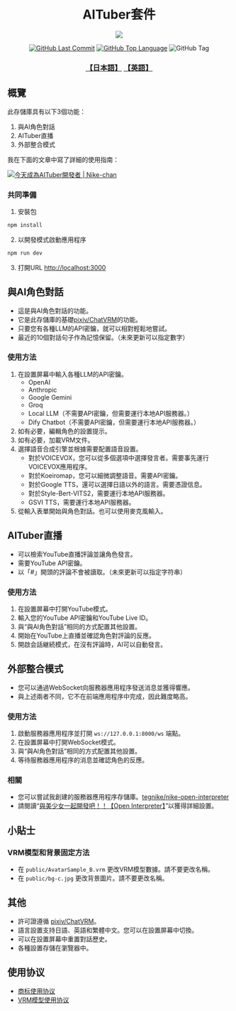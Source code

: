 <h1 align="center">AITuber套件</h1>

<p align="center">
  <img style="max-width: 100%;" src="https://github.com/tegnike/nike-ChatVRM/assets/35606144/04e073de-ef99-4585-8bfa-aaf936409e79">
</p>

<p align="center">
   <a href="https://github.com/tegnike/nike-ChatVRM"><img alt="GitHub Last Commit" src="https://img.shields.io/github/last-commit/tegnike/nike-ChatVRM"></a>
   <a href="https://github.com/tegnike/nike-ChatVRM"><img alt="GitHub Top Language" src="https://img.shields.io/github/languages/top/tegnike/nike-ChatVRM"></a>
   <img alt="GitHub Tag" src="https://img.shields.io/github/v/tag/tegnike/nike-ChatVRM?sort=semver&color=orange">
</p>

<h3 align="center">
   <a href="./README.md">【日本語】</a>
   <a href="./en_README.md">【英語】</a>
</h3>

## 概覽

此存儲庫具有以下3個功能：

1. 與AI角色對話
2. AITuber直播
3. 外部整合模式

我在下面的文章中寫了詳細的使用指南：

[![今天成為AITuber開發者 | Nike-chan](https://github.com/tegnike/nike-ChatVRM/assets/35606144/a958f505-72f9-4665-ab6c-b57b692bb166)](https://note.com/nike_cha_n/n/ne98acb25e00f)

### 共同準備

1. 安裝包
```bash
npm install
```

2. 以開發模式啟動應用程序

```bash
npm run dev
```

3. 打開URL [http://localhost:3000](http://localhost:3000)

## 與AI角色對話

- 這是與AI角色對話的功能。
- 它是此存儲庫的基礎[pixiv/ChatVRM](https://github.com/pixiv/ChatVRM)的功能。
- 只要您有各種LLM的API密鑰，就可以相對輕鬆地嘗試。
- 最近的10個對話句子作為記憶保留。（未來更新可以指定數字）

### 使用方法

1. 在設置屏幕中輸入各種LLM的API密鑰。
   - OpenAI
   - Anthropic
   - Google Gemini
   - Groq
   - Local LLM（不需要API密鑰，但需要運行本地API服務器。）
   - Dify Chatbot（不需要API密鑰，但需要運行本地API服務器。）
2. 如有必要，編輯角色的設置提示。
3. 如有必要，加載VRM文件。
4. 選擇語音合成引擎並根據需要配置語音設置。
   - 對於VOICEVOX，您可以從多個選項中選擇發言者。需要事先運行VOICEVOX應用程序。
   - 對於Koeiromap，您可以細微調整語音。需要API密鑰。
   - 對於Google TTS，還可以選擇日語以外的語言。需要憑證信息。
   - 對於Style-Bert-VITS2，需要運行本地API服務器。
   - GSVI TTS，需要運行本地API服務器。
5. 從輸入表單開始與角色對話。也可以使用麥克風輸入。

## AITuber直播

- 可以檢索YouTube直播評論並讓角色發言。
- 需要YouTube API密鑰。
- 以「#」開頭的評論不會被讀取。（未來更新可以指定字符串）

### 使用方法

1. 在設置屏幕中打開YouTube模式。
2. 輸入您的YouTube API密鑰和YouTube Live ID。
3. 與“與AI角色對話”相同的方式配置其他設置。
4. 開始在YouTube上直播並確認角色對評論的反應。
5. 開啟会話継続模式，在沒有評論時，AI可以自動發言。

## 外部整合模式

- 您可以通過WebSocket向服務器應用程序發送消息並獲得響應。
- 與上述兩者不同，它不在前端應用程序中完成，因此難度略高。

### 使用方法

1. 啟動服務器應用程序並打開 `ws://127.0.0.1:8000/ws` 端點。
2. 在設置屏幕中打開WebSocket模式。
3. 與“與AI角色對話”相同的方式配置其他設置。
4. 等待服務器應用程序的消息並確認角色的反應。

### 相關

- 您可以嘗試我創建的服務器應用程序存儲庫。[tegnike/nike-open-interpreter](https://github.com/tegnike/nike-open-interpreter)
- 請閱讀“[與美少女一起開發吧！！【Open Interpreter】](https://note.com/nike_cha_n/n/nabcfeb7aaf3f)”以獲得詳細設置。

## 小貼士

### VRM模型和背景固定方法

- 在 `public/AvatarSample_B.vrm` 更改VRM模型數據。請不要更改名稱。
- 在 `public/bg-c.jpg` 更改背景圖片。請不要更改名稱。

## 其他

- 許可證遵循 [pixiv/ChatVRM](https://github.com/pixiv/ChatVRM)。
- 語言設置支持日語、英語和繁體中文。您可以在設置屏幕中切換。
- 可以在設置屏幕中重置對話歷史。
- 各種設置存儲在瀏覽器中。

## 使用协议

- [商标使用协议](./docs/logo_licence_zh.md)
- [VRM模型使用协议](./docs/vrm_licence_zh.md)
